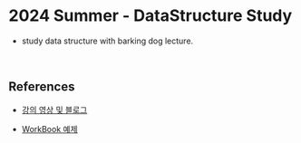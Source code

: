 # 2024 Summer - DataStructure Study
- study data structure with barking dog lecture.

<br>


## References
- [강의 영상 및 블로그](https://blog.encrypted.gg/category/%EA%B0%95%EC%A2%8C/%EC%8B%A4%EC%A0%84%20%EC%95%8C%EA%B3%A0%EB%A6%AC%EC%A6%98)

- [WorkBook 예제](https://github.com/encrypted-def/basic-algo-lecture/blob/master/workbook.md)